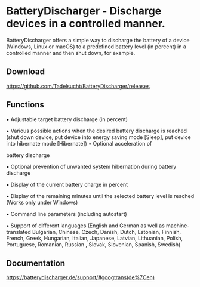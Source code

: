 # BatteryDischarger - Discharge devices in a controlled manner.
BatteryDischarger offers a simple way to discharge the battery of a device (Windows, Linux or macOS) to a predefined battery level (in percent) in a controlled manner and then shut down, for example.

## Download
https://github.com/Tadelsucht/BatteryDischarger/releases

## Functions
• Adjustable target battery discharge (in percent)

• Various possible actions when the desired battery discharge is reached (shut down device, put device into energy saving mode [Sleep], put device into hibernate mode [Hibernate]) • Optional acceleration of

battery discharge

• Optional prevention of unwanted system hibernation during battery discharge

• Display of the current battery charge in percent

• Display of the remaining minutes until the selected battery level is reached (Works only under Windows)

• Command line parameters (including autostart)

• Support of different languages ​​(English and German as well as machine-translated Bulgarian, Chinese, Czech, Danish, Dutch, Estonian, Finnish, French, Greek, Hungarian, Italian, Japanese, Latvian, Lithuanian, Polish, Portuguese, Romanian, Russian , Slovak, Slovenian, Spanish, Swedish)

## Documentation
https://batterydischarger.de/support/#googtrans(de%7Cen)